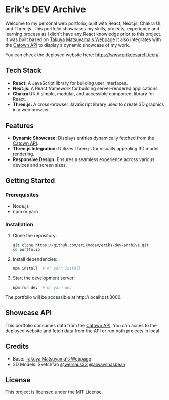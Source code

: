 # Erik's DEV Archive

Welcome to my personal web portfolio, built with React, Next.js, Chakra UI, and Three.js. This portfolio showcases my skills, projects, experience and learning process as I didn't have any React knowledge prior to this project. It was built based on [Takuya Matsuyama's Webpage](https://www.craftz.dog/)
It also integrates with the [Catown API](https://github.com/erikmcdev/catown-flask-api) to display a dynamic showcase of my work. 

You can check the deployed website here: https://www.erikdevarch.tech/

## Tech Stack

- **React:** A JavaScript library for building user interfaces.
- **Next.js:** A React framework for building server-rendered applications.
- **Chakra UI:** A simple, modular, and accessible component library for React.
- **Three.js:** A cross-browser JavaScript library used to create 3D graphics in a web browser.

## Features

- **Dynamic Showcase:** Displays entities dynamically fetched from the [Catown API](https://github.com/erikmcdev/catown-flask-api).
- **Three.js Integration:** Utilizes Three.js for visually appealing 3D model rendering.
- **Responsive Design:** Ensures a seamless experience across various devices and screen sizes.

## Getting Started

### Prerequisites

- Node.js
- npm or yarn

### Installation

1. Clone the repository:

   ```bash
   git clone https://github.com/erikmcdev/eriks-dev-archive.git
   cd portfolio
   ```
2. Install dependencies:

    ```bash
    npm install  # or yarn install
    ```
3. Start the development server:
    
    ```bash
    npm run dev  # or yarn dev
    ```
The portfolio will be accessible at http://localhost:3000.
    
## Showcase API
This portfolio consumes data from the [Catown API](https://github.com/erikmcdev/catown-flask-api). You can acces to the deployed website and fetch data from the API or run both projects in local

## Credits
- Base: [Takuya Matsuyama's Webpage](https://www.craftz.dog/)
- 3D Models: Sketchfab [@wersaus33](https://sketchfab.com/3d-models/cat-ps1-low-poly-rigged-78d863ba43b34a6c9fdd6c61dbf5776f) [@alwayshasbean](https://sketchfab.com/3d-models/maxwell-the-cat-dingus-2ca7f3c1957847d6a145fc35de9046b0)
## License
This project is licensed under the MIT License.